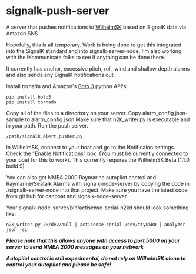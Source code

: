 # signalk-push-server
A server that pushes notifications to [WilhelmSK](https://itunes.apple.com/us/app/wilhelmsk/id1150499484?mt=8) based on SignalK data via Amazon SNS

Hopefully, this is all temporary. Work is being done to get this integrated into the SignalK standard and into signalk-server-node. I'm also working with the iKommunicate folks to see if anything can be done there.

It currently has anchor, excessive pitch, roll, wind and shallow depth alarms and also sends any SignalK notifications out.

Install tornada and Amazon's [Boto 3](https://aws.amazon.com/sdk-for-python/) python API's:

```
pip install boto3
pip install tornado
```

Copy all of the files to a direcrtory on your server. 
Copy alarm_config.json-sample to alarm_config.json
Make sure that n2k_writer.py is executable and in your path.
Run the push server. 
```
/path/signalk_alert_pusher.py

```

In WilhelmSK, connect to your boat and go to the Notificaion settings. Check the "Enable Notifications" box. (You must be currently connected to your boat for this to work).
This currently requires the WilhelmSK Beta (1.1.0 build 9)

You can also get NMEA 2000 Raymarine autopilot control and Raymarine/Seatalk Alarms with signalk-node-server by copying the code in  ./signalk-server-node into that project. Make sure you have the latest code from git hub for canboat and signalk-node-server.

Your signalk-node-server/bin/actisense-serial-n2kd should look something like:

```
n2k_writer.py 2>/dev/null | actisense-serial /dev/ttyUSB0 | analyzer -json -si
```

***Please note that this allows anyone with access to port 5000 on your server to send NMEA 2000 messages on your network***

***Autopilot control is still experimental, do not rely on WilhelmSK alone to control your autopilot and please be safe!***
